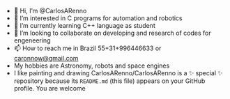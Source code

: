 - 👋 Hi, I’m @CarlosARenno
- 👀 I’m interested in C programs for automation and robotics
- 🌱 I’m currently learning C++ language as student
- 💞️ I’m looking to collaborate on developing and research of codes for engeneering
- 📫 How to reach me in Brazil 55+31+996446633 or caronnow@gmail.com
- My hobbies are Astronomy, robots and space engines
- I like painting and drawing
CarlosARenno/CarlosARenno is a ✨ special ✨ repository because its `README.md` (this file) appears on your GitHub profile.
You are welcome
